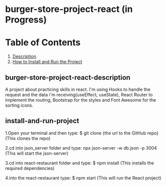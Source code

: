 # burger-store-project-react (in Progress)

# Table of Contents
1. [Description](#burger-store-project-react-description)
2. [How to Install and Run the Project](#install-and-run-project)


## burger-store-project-react-description
A project about practicing skills in react.
I'm using Hooks to handle the request and the data i'm receiving(useEffect, useState),
React Router to implement the routing,
Bootstrap for the styles and Font Awesome for the sorting icons.

## install-and-run-project
1.Open your terminal and then type: 
$ git clone {the url to the GitHub repo} 
 (This clones the repo)

2.cd into json_server folder and type: 
npx json-server -w db.json -p 3004 
 (This will start the json-server)

3.cd into react-restaurant folder and type: 
$ npm install 
 (This installs the required dependencies)

4.into the react-restaurant type: 
$ npm start 
 (This will run the React project)

